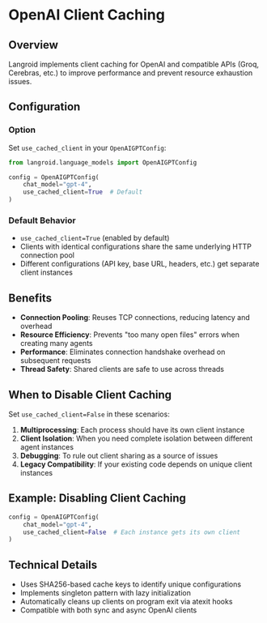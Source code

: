 # OpenAI Client Caching

## Overview

Langroid implements client caching for OpenAI and compatible APIs (Groq, Cerebras, etc.) to improve performance and prevent resource exhaustion issues.

## Configuration

### Option
Set `use_cached_client` in your `OpenAIGPTConfig`:

```python
from langroid.language_models import OpenAIGPTConfig

config = OpenAIGPTConfig(
    chat_model="gpt-4",
    use_cached_client=True  # Default
)
```

### Default Behavior
- `use_cached_client=True` (enabled by default)
- Clients with identical configurations share the same underlying HTTP connection pool
- Different configurations (API key, base URL, headers, etc.) get separate client instances

## Benefits

- **Connection Pooling**: Reuses TCP connections, reducing latency and overhead
- **Resource Efficiency**: Prevents "too many open files" errors when creating many agents
- **Performance**: Eliminates connection handshake overhead on subsequent requests
- **Thread Safety**: Shared clients are safe to use across threads

## When to Disable Client Caching

Set `use_cached_client=False` in these scenarios:

1. **Multiprocessing**: Each process should have its own client instance
2. **Client Isolation**: When you need complete isolation between different agent instances
3. **Debugging**: To rule out client sharing as a source of issues
4. **Legacy Compatibility**: If your existing code depends on unique client instances

## Example: Disabling Client Caching

```python
config = OpenAIGPTConfig(
    chat_model="gpt-4",
    use_cached_client=False  # Each instance gets its own client
)
```

## Technical Details

- Uses SHA256-based cache keys to identify unique configurations
- Implements singleton pattern with lazy initialization
- Automatically cleans up clients on program exit via atexit hooks
- Compatible with both sync and async OpenAI clients
